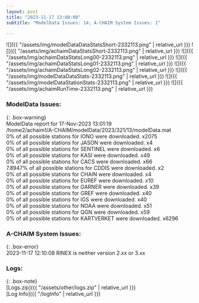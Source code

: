```yaml
---
layout: post
title: "2023-11-17 13:00:00"
subtitle: "ModelData Issues: 14; A-CHAIM System Issues: 1"

---
```


![]({{ "/assets/img/modelDataDataStatsShort-2332113.png" | relative_url }})
![]({{ "/assets/img/achaimDataStatsShort-2332113.png" | relative_url }})
![]({{ "/assets/img/achaimDataStatsLong00-2332113.png" | relative_url }})
![]({{ "/assets/img/achaimDataStatsLong01-2332113.png" | relative_url }})
![]({{ "/assets/img/achaimDataStatsLong02-2332113.png" | relative_url }})
![]({{ "/assets/img/modelDataDataStats-2332113.png" | relative_url }})
![]({{ "/assets/img/modelDataStationStats-2332113.png" | relative_url }})
![]({{ "/assets/img/achaimRunTime-2332113.png" | relative_url }})


### ModelData Issues:  
  
{: .box-warning}  
 ModelData report for 17-Nov-2023 13:01:19   
 /home2/achaim1/A-CHAIM/modelData/2023/321/13/modelData.mat   
 0% of all possible stations for IONO were downloaded. x2075   
 0% of all possible stations for JASON were downloaded. x4   
 0% of all possible stations for SENTINEL were downloaded. x6   
 0% of all possible stations for KASI were downloaded. x49   
 0% of all possible stations for CACS were downloaded. x66   
 7.8947% of all possible stations for CDDIS were downloaded. x2   
 0% of all possible stations for CHAIN were downloaded. x4   
 0% of all possible stations for EUREF were downloaded. x10   
 0% of all possible stations for GARNER were downloaded. x39   
 0% of all possible stations for GREF were downloaded. x40   
 0% of all possible stations for IGS were downloaded. x40   
 0% of all possible stations for NOAA were downloaded. x51   
 0% of all possible stations for QGN were downloaded. x59   
 0% of all possible stations for KARTVERKET were downloaded. x6296   
  
### A-CHAIM System Issues:  
  
{: .box-error}  
2023-11-17 12:10:08 RINEX is neither version 2.xx or 3.xx  

### Logs:  
  
{: .box-note}  
[Logs.zip]({{ "/assets/other/logs.zip" | relative_url }})  
[Log Info]({{ "/logInfo" | relative_url }})  
